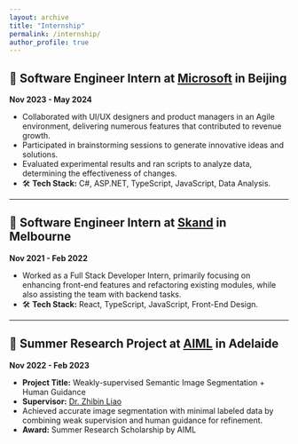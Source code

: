```yaml
---
layout: archive
title: "Internship"
permalink: /internship/
author_profile: true
---
```


## 📌 Software Engineer Intern at [Microsoft](https://www.microsoft.com/en-au) in Beijing
**Nov 2023 - May 2024**

- Collaborated with UI/UX designers and product managers in an Agile environment, delivering numerous features that contributed to revenue growth.
- Participated in brainstorming sessions to generate innovative ideas and solutions.
- Evaluated experimental results and ran scripts to analyze data, determining the effectiveness of changes.
- 🛠️ **Tech Stack:** C#, ASP.NET, TypeScript, JavaScript, Data Analysis.

---

## 📌 Software Engineer Intern at [Skand](https://www.skand.io/) in Melbourne
**Nov 2021 - Feb 2022**

- Worked as a Full Stack Developer Intern, primarily focusing on enhancing front-end features and refactoring existing modules, while also assisting the team with backend tasks.
- 🛠️ **Tech Stack:** React, TypeScript, JavaScript, Front-End Design.

---

## 📌 Summer Research Project at [AIML](https://www.adelaide.edu.au/aiml/) in  Adelaide
**Nov 2022 - Feb 2023**

- **Project Title:** Weakly-supervised Semantic Image Segmentation + Human Guidance
- **Supervisor:** [Dr. Zhibin Liao](https://researchers.adelaide.edu.au/profile/zhibin.liao)
- Achieved accurate image segmentation with minimal labeled data by combining weak supervision and human guidance for refinement.
- **Award:** Summer Research Scholarship by AIML
